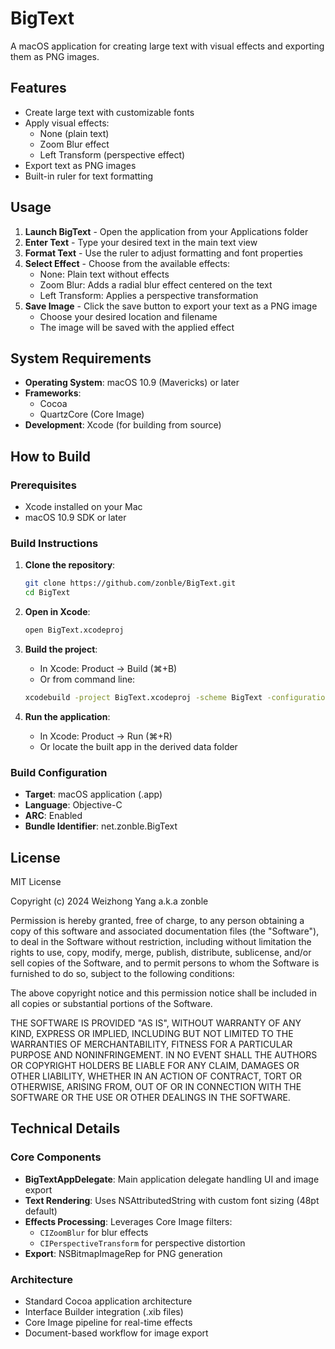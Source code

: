 # BigText

A macOS application for creating large text with visual effects and exporting them as PNG images.

## Features

- Create large text with customizable fonts
- Apply visual effects:
  - None (plain text)
  - Zoom Blur effect
  - Left Transform (perspective effect)
- Export text as PNG images
- Built-in ruler for text formatting

## Usage

1. **Launch BigText** - Open the application from your Applications folder
2. **Enter Text** - Type your desired text in the main text view
3. **Format Text** - Use the ruler to adjust formatting and font properties
4. **Select Effect** - Choose from the available effects:
   - None: Plain text without effects
   - Zoom Blur: Adds a radial blur effect centered on the text
   - Left Transform: Applies a perspective transformation
5. **Save Image** - Click the save button to export your text as a PNG image
   - Choose your desired location and filename
   - The image will be saved with the applied effect

## System Requirements

- **Operating System**: macOS 10.9 (Mavericks) or later
- **Frameworks**: 
  - Cocoa
  - QuartzCore (Core Image)
- **Development**: Xcode (for building from source)

## How to Build

### Prerequisites
- Xcode installed on your Mac
- macOS 10.9 SDK or later

### Build Instructions

1. **Clone the repository**:
   ```bash
   git clone https://github.com/zonble/BigText.git
   cd BigText
   ```

2. **Open in Xcode**:
   ```bash
   open BigText.xcodeproj
   ```

3. **Build the project**:
   - In Xcode: Product → Build (⌘+B)
   - Or from command line:
   ```bash
   xcodebuild -project BigText.xcodeproj -scheme BigText -configuration Release
   ```

4. **Run the application**:
   - In Xcode: Product → Run (⌘+R)
   - Or locate the built app in the derived data folder

### Build Configuration
- **Target**: macOS application (.app)
- **Language**: Objective-C
- **ARC**: Enabled
- **Bundle Identifier**: net.zonble.BigText

## License

MIT License

Copyright (c) 2024 Weizhong Yang a.k.a zonble

Permission is hereby granted, free of charge, to any person obtaining a copy
of this software and associated documentation files (the "Software"), to deal
in the Software without restriction, including without limitation the rights
to use, copy, modify, merge, publish, distribute, sublicense, and/or sell
copies of the Software, and to permit persons to whom the Software is
furnished to do so, subject to the following conditions:

The above copyright notice and this permission notice shall be included in all
copies or substantial portions of the Software.

THE SOFTWARE IS PROVIDED "AS IS", WITHOUT WARRANTY OF ANY KIND, EXPRESS OR
IMPLIED, INCLUDING BUT NOT LIMITED TO THE WARRANTIES OF MERCHANTABILITY,
FITNESS FOR A PARTICULAR PURPOSE AND NONINFRINGEMENT. IN NO EVENT SHALL THE
AUTHORS OR COPYRIGHT HOLDERS BE LIABLE FOR ANY CLAIM, DAMAGES OR OTHER
LIABILITY, WHETHER IN AN ACTION OF CONTRACT, TORT OR OTHERWISE, ARISING FROM,
OUT OF OR IN CONNECTION WITH THE SOFTWARE OR THE USE OR OTHER DEALINGS IN THE
SOFTWARE.

## Technical Details

### Core Components
- **BigTextAppDelegate**: Main application delegate handling UI and image export
- **Text Rendering**: Uses NSAttributedString with custom font sizing (48pt default)
- **Effects Processing**: Leverages Core Image filters:
  - `CIZoomBlur` for blur effects
  - `CIPerspectiveTransform` for perspective distortion
- **Export**: NSBitmapImageRep for PNG generation

### Architecture
- Standard Cocoa application architecture
- Interface Builder integration (.xib files)
- Core Image pipeline for real-time effects
- Document-based workflow for image export